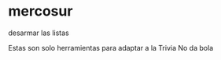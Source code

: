 mercosur
========

desarmar las listas 

Estas son solo herramientas para adaptar a la Trivia
No da bola 
